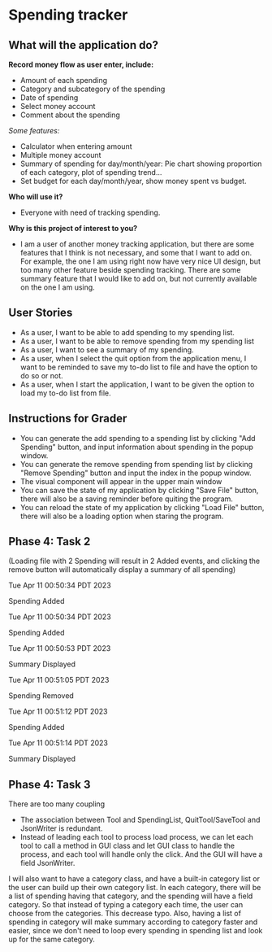 # Spending tracker

## What will the application do?

**Record money flow as user enter, include:**
- Amount of each spending
- Category and subcategory of the spending
- Date of spending
- Select money account
- Comment about the spending

*Some features:*
- Calculator when entering amount
- Multiple money account 
- Summary of spending for day/month/year: Pie chart showing proportion of each category, plot of spending trend...
- Set budget for each day/month/year, show money spent vs budget.


**Who will use it?**
- Everyone with need of tracking spending.


**Why is this project of interest to you?**
- I am a user of another money tracking application, but there are some features that I think is not necessary, and 
some that I want to add on. For example, the one I am using right now have very nice UI design, but too many other feature 
beside spending tracking. There are some summary feature that I would like to add on, but not currently available on the 
one I am using.

## User Stories
- As a user, I want to be able to add spending to my spending list.
- As a user, I want to be able to remove spending from my spending list
- As a user, I want to see a summary of my spending.
- As a user, when I select the quit option from the application menu, I want to be reminded to save my to-do list to file and have the option to do so or not. 
- As a user, when I start the application, I want to be given the option to load my to-do list from file.

## Instructions for Grader
- You can generate the add spending to a spending list by clicking "Add Spending" button, and input information about spending in the popup window.
- You can generate the remove spending from spending list by clicking "Remove Spending" button and input the index in the popup window.
- The visual component will appear in the upper main window
- You can save the state of my application by clicking "Save File" button, there will also be a saving reminder before quiting the program.
- You can reload the state of my application by clicking "Load File" button, there will also be a loading option when staring the program.

## Phase 4: Task 2
(Loading file with 2 Spending will result in 2 Added events, and clicking the remove button will automatically display a summary of all spending)

Tue Apr 11 00:50:34 PDT 2023

Spending Added

Tue Apr 11 00:50:34 PDT 2023

Spending Added

Tue Apr 11 00:50:53 PDT 2023

Summary Displayed

Tue Apr 11 00:51:05 PDT 2023

Spending Removed

Tue Apr 11 00:51:12 PDT 2023

Spending Added

Tue Apr 11 00:51:14 PDT 2023

Summary Displayed

## Phase 4: Task 3

There are too many coupling
- The association between Tool and SpendingList, QuitTool/SaveTool and JsonWriter is redundant.
- Instead of leading each tool to process load process, we can let each tool to call a method in GUI class and let GUI class to handle the process, and each tool will handle only the click. 
And the GUI will have a field JsonWriter.

I will also want to have a category class, and have a built-in category list or the user can build up their own category list. In each category, there will be a list of spending having that category, and the spending will have a field category. 
So that instead of typing a category each time, the user can choose from the categories. This decrease typo. Also, having a list of spending in category will make summary according to category faster and easier, since we don't need to loop every spending in spending list and look up for the same category.
